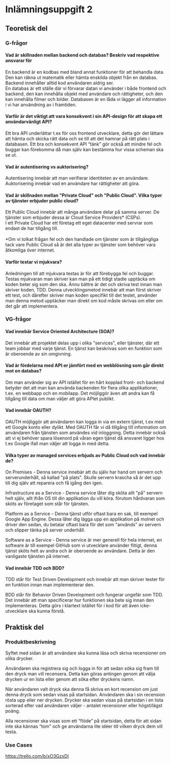 # Inlämningsuppgift 2

## Teoretisk del

### G-frågor

#### Vad är skillnaden mellan backend och databas? Beskriv vad respektive ansvarar för
En backend är en kodbas med bland annat funktioner för att behandla data. Den kan räkna ut matematik eller hämta enskilda objekt från en databas. Backend innehåller alltid kod användaren aldrig ser.
<br>
En databas är ett ställe där vi förvarar datan vi använder i både frontend och backend,
den kan innehålla objekt med användare och rättigheter, och den kan innehålla filmer och bilder. Databasen är en låda vi lägger all information i vi har användning av i framtiden.

#### Varför är det viktigt att vara konsekvent i sin API-design för att skapa ett användarvänligt API?
Ett bra API underlättar t.ex för oss frontend utvecklare, detta gör det lättare att hämta och skicka rätt data och se till att det hamnar på rätt plats i databasen. Ett bra och konsekvent API “tänk” gör också att mindre fel och buggar kan förekomma då man själv kan bestämma hur vissa scheman ska se ut.

#### Vad är autentisering vs auktorisering?
Autentisering innebär att man verifierar identiteten av en användare.
<br>
Auktorisering innebär vad en användare har rättigheter att göra.

#### Vad är skillnaden mellan "Private Cloud" och "Public Cloud". Vilka typer av tjänster erbjuder public cloud?
Ett Public Cloud innebär att många användare delar på samma server. De tjänster som erbjuder dessa är Cloud Service Providers\* (CSPs).
<br>
I ett Private Cloud har ett företag ett eget datacenter med servrar som endast de har tillgång till.
<br><br>
\*Om vi tolkat frågan fel och den handlade om tjänster som är tillgängliga tack vare Public Cloud så är det alla typer av tjänster som behöver vara åtkomliga över internet.

#### Varför testar vi mjukvara?

Anledningen till att mjukvara testas är för att förebygga fel och buggar.
Testas mjukvaran man skriver kan man på ett tidigt stadie upptäcka om koden beter sig som den ska.
Ännu bättre är det och skriva test innan man skriver koden, TDD.
Denna utvecklingsmetod innebär att man först skriver ett test, och därefter skriver man koden specifikt till det testet, använder man denna metod upptäcker man direkt om kod måste skrivas om eller om det går att implementera.

### VG-frågor

#### Vad innebär Service Oriented Architecture (SOA)?
Det innebär att projektet delas upp i olika "services", eller tjänster, där ett team jobbar med varje tjänst. En tjänst kan beskrivas som en funktion som är oberoende av sin omgivning.

#### Vad är fördelarna med API:er jämfört med en webblösning som går direkt mot en databas?
Om man använder sig av API istället för en hårt kopplad front- och backend betyder det att man kan använda backenden för flera olika applikationer, t.ex. en webbapp och en mobilapp. Det möjliggör även att andra kan få tillgång till data om man väljer att göra APIet publikt.

#### Vad innebär OAUTH?
OAUTH möjliggör att användaren kan logga in via en extern tjänst, t.ex med ett Google konto eller dylikt. Med OAUTH får vi då tillgång till information om användaren från tjänsten som användes vid inloggning. Detta innebär också att vi ej behöver spara lösenord på våran egen tjänst då ansvaret ligger hos t.ex Google ifall man väljer att logga in med detta.

#### Vilka typer av managed services erbjuds av Public Cloud och vad innebär de?
On Premises - Denna service innebär att du själv har hand om servern och serverunderhåll, så kallad "på plats". Skulle servern krascha så är det upp till dig själv att reparera och få igång den igen.<br>

Infrastructure as a Service - Denna service låter dig sköta allt "på" servern helt själv, allt ifrån OS till din applikation du vill köra. förutom hårdvaran som sköts av företaget som står för tjänsten.<br>

Platform as a Service - Denna tjänst utför oftast bara en sak, till exempel Google App Engine. Dessa låter dig lägga upp en applikation på molnet och driver den sedan, du betalar oftast bara för det som "används" av servern och slipper tänka på server underhåll.<br>

Software as a Service - Denna service är mer generell för hela internet, en software är till exempel GitHub som vi utvecklare använder flitigt, denna tjänst sköts helt av andra och är oberoende av användare. Detta är den vanligaste tjänsten på internet.

#### Vad innebär TDD och BDD?
TDD står för Test Driven Development och innebär att man skriver tester för en funktion innan man implementerar den.

BDD står för Behavior Driven Development och fungerar ungefär som TDD. Det innebär att man specificerar hur funktionen ska bete sig innan den implementeras. Detta görs i klartext istället för i kod för att även icke-utvecklare ska kunna förstå.

## Praktisk del

### Produktbeskrivning
Syftet med sidan är att användare ska kunna läsa och skriva recensioner om olika drycker.

Användaren ska registrera sig och logga in för att sedan söka sig fram till den dryck man vill recensera. Detta kan göras antingen genom att välja drycken ur en lista eller genom att söka efter dryckens namn.

När användaren valt dryck ska denna få skriva en kort recension om just denna dryck som sedan visas på startsidan. Användaren ska i sin recension rösta upp eller ner drycken. Drycker ska sedan visas på startsidan i en lista sorterad efter vad användaren väljer - antalet recensioner eller högst/lägst poäng.

Alla recensioner ska visas som ett “flöde” på startsidan, detta för att sidan inte ska kännas “tom” och ge användarna lite idéer till vilken dryck dem vill testa.

### Use Cases
<a href="https://trello.com/b/xO3GzxDI">https://trello.com/b/xO3GzxDI</a>
